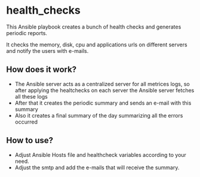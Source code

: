  health_checks
 ================
This Ansible playbook creates a bunch of health checks and generates periodic reports.

It checks the memory, disk, cpu and applications urls on different servers and notify the users with e-mails.

## How does it work?

* The Ansible server acts as a centralized server for all metrices logs, so after applying the healtchecks on each server the Ansible server fetches all these logs
* After that it creates the periodic summary and sends an e-mail with this summary 
* Also it creates a final summary of the day summarizing all the errors occurred


## How to use? 
* Adjust Ansible Hosts file and healthcheck variables according to your need.
* Adjust the smtp and add the e-mails that will receive the summary.

